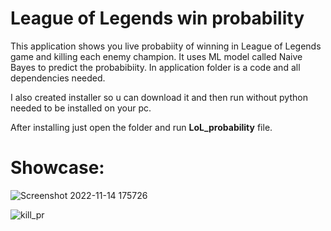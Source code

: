 # League of Legends win probability

This application shows you live probabiity of winning in League of Legends game and killing each enemy champion.
It uses ML model called Naive Bayes to predict the probabibiity.
In application folder is a code and all dependencies needed.

I also created installer so u can download it and then run without python needed to be installed on your pc.

After installing just open the folder and run <strong>LoL_probability</strong> file.


# Showcase:

![Screenshot 2022-11-14 175726](https://user-images.githubusercontent.com/74866388/211654479-44d2d0c3-3ebe-4c01-9516-c8cfac14b883.png)



![kill_pr](https://user-images.githubusercontent.com/74866388/211654768-cdf0e249-382b-4266-ab26-50ddee29d7ef.png)






